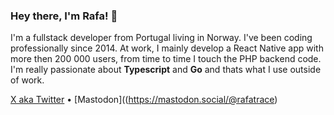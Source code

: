 ### Hey there, I'm Rafa! 👋

I'm a fullstack developer from Portugal living in Norway. I've been coding professionally since 2014. At work, I mainly develop a React Native app with more then 200 000 users, from time to time I touch the PHP backend code. I'm really passionate about **Typescript** and **Go** and thats what I use outside of work.

[X aka Twitter](https://x.com/rafacanical) • [Mastodon]((https://mastodon.social/@rafatrace)
